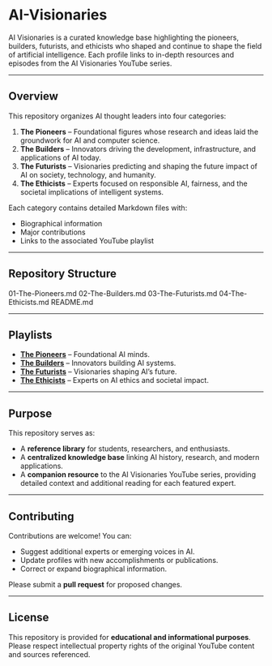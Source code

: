 # AI-Visionaries

AI Visionaries is a curated knowledge base highlighting the pioneers, builders, futurists, and ethicists who shaped and continue to shape the field of artificial intelligence. Each profile links to in-depth resources and episodes from the AI Visionaries YouTube series.

---

## Overview

This repository organizes AI thought leaders into four categories:

1. **The Pioneers** – Foundational figures whose research and ideas laid the groundwork for AI and computer science.  
2. **The Builders** – Innovators driving the development, infrastructure, and applications of AI today.  
3. **The Futurists** – Visionaries predicting and shaping the future impact of AI on society, technology, and humanity.  
4. **The Ethicists** – Experts focused on responsible AI, fairness, and the societal implications of intelligent systems.

Each category contains detailed Markdown files with:

- Biographical information  
- Major contributions  
- Links to the associated YouTube playlist  

---

## Repository Structure

01-The-Pioneers.md
02-The-Builders.md
03-The-Futurists.md
04-The-Ethicists.md
README.md

---

## Playlists

- **[The Pioneers](https://youtube.com/playlist?list=PLlFPjzM8yiEiOhYII5dCre7i0AhQb0uNM&si=Pg24XqZ7lZ5Yak3B)** – Foundational AI minds.  
- **[The Builders](#)** – Innovators building AI systems.  
- **[The Futurists](https://youtube.com/playlist?list=PLlFPjzM8yiEjezMjmtzPsOHYFdEYNPAOJ&si=qTF6N9oIsnwRpkmV)** – Visionaries shaping AI’s future.  
- **[The Ethicists](#)** – Experts on AI ethics and societal impact.  

---

## Purpose

This repository serves as:

- A **reference library** for students, researchers, and enthusiasts.  
- A **centralized knowledge base** linking AI history, research, and modern applications.  
- A **companion resource** to the AI Visionaries YouTube series, providing detailed context and additional reading for each featured expert.

---

## Contributing

Contributions are welcome! You can:

- Suggest additional experts or emerging voices in AI.  
- Update profiles with new accomplishments or publications.  
- Correct or expand biographical information.  

Please submit a **pull request** for proposed changes.

---

## License

This repository is provided for **educational and informational purposes**. Please respect intellectual property rights of the original YouTube content and sources referenced.
